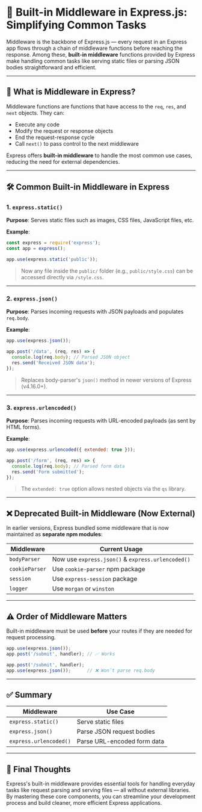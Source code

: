 
# 🧩 Built-in Middleware in Express.js: Simplifying Common Tasks

Middleware is the backbone of Express.js — every request in an Express app flows through a chain of middleware functions before reaching the response. Among these, **built-in middleware** functions provided by Express make handling common tasks like serving static files or parsing JSON bodies straightforward and efficient.

---

## 🧠 What is Middleware in Express?

Middleware functions are functions that have access to the `req`, `res`, and `next` objects. They can:

* Execute any code
* Modify the request or response objects
* End the request-response cycle
* Call `next()` to pass control to the next middleware

Express offers **built-in middleware** to handle the most common use cases, reducing the need for external dependencies.

---

## 🛠️ Common Built-in Middleware in Express

### 1. `express.static()`

**Purpose**: Serves static files such as images, CSS files, JavaScript files, etc.

**Example**:

```js
const express = require('express');
const app = express();

app.use(express.static('public'));
```

> Now any file inside the `public/` folder (e.g., `public/style.css`) can be accessed directly via `/style.css`.

---

### 2. `express.json()`

**Purpose**: Parses incoming requests with JSON payloads and populates `req.body`.

**Example**:

```js
app.use(express.json());

app.post('/data', (req, res) => {
  console.log(req.body); // Parsed JSON object
  res.send('Received JSON data');
});
```

> Replaces body-parser's `json()` method in newer versions of Express (v4.16.0+).

---

### 3. `express.urlencoded()`

**Purpose**: Parses incoming requests with URL-encoded payloads (as sent by HTML forms).

**Example**:

```js
app.use(express.urlencoded({ extended: true }));

app.post('/form', (req, res) => {
  console.log(req.body); // Parsed form data
  res.send('Form submitted');
});
```

> The `extended: true` option allows nested objects via the `qs` library.

---

## ❌ Deprecated Built-in Middleware (Now External)

In earlier versions, Express bundled some middleware that is now maintained as **separate npm modules**:

| Middleware     | Current Usage                                     |
| -------------- | ------------------------------------------------- |
| `bodyParser`   | Now use `express.json()` & `express.urlencoded()` |
| `cookieParser` | Use `cookie-parser` npm package                   |
| `session`      | Use `express-session` package                     |
| `logger`       | Use `morgan` or `winston`                         |

---

## ⚠️ Order of Middleware Matters

Built-in middleware must be used **before** your routes if they are needed for request processing.

```js
app.use(express.json());
app.post('/submit', handler); // ✅ Works

app.post('/submit', handler); 
app.use(express.json());      // ❌ Won’t parse req.body
```

---

## ✅ Summary

| Middleware             | Use Case                    |
| ---------------------- | --------------------------- |
| `express.static()`     | Serve static files          |
| `express.json()`       | Parse JSON request bodies   |
| `express.urlencoded()` | Parse URL-encoded form data |

---

## 🧬 Final Thoughts

Express's built-in middleware provides essential tools for handling everyday tasks like request parsing and serving files — all without external libraries. By mastering these core components, you can streamline your development process and build cleaner, more efficient Express applications.

